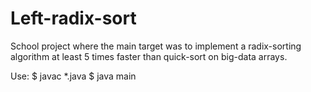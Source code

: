 # Left-radix-sort

School project where the main target was to implement a radix-sorting algorithm at least 5 times faster than quick-sort on big-data arrays.

Use:
$ javac *.java
$ java main
